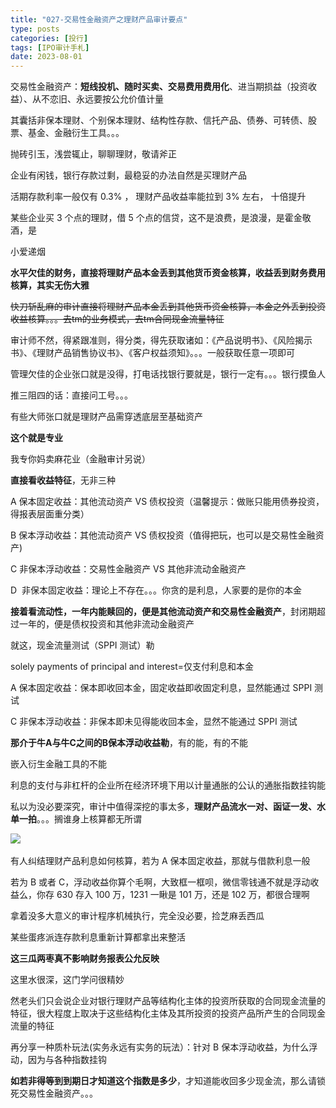 ```yaml
---
title: "027-交易性金融资产之理财产品审计要点"
type: posts
categories: [投行]
tags: [IPO审计手札]
date: 2023-08-01
---
```

交易性金融资产：**短线投机、随时买卖、交易费用费用化**、进当期损益（投资收益）、从不恋旧、永远要按公允价值计量

其囊括非保本理财、个别保本理财、结构性存款、信托产品、债券、可转债、股票、基金、金融衍生工具。。。

抛砖引玉，浅尝辄止，聊聊理财，敬请斧正

企业有闲钱，银行存款过剩，最稳妥的办法自然是买理财产品

活期存款利率一般仅有 0.3% ， 理财产品收益率能拉到 3% 左右， 十倍提升

某些企业买 3 个点的理财，借 5 个点的信贷，这不是浪费，是浪漫，是霍金敬酒，是

小爱递烟

**水平欠佳的财务，直接将理财产品本金丢到其他货币资金核算，收益丢到财务费用核算，其实无伤大雅**

~~快刀斩乱麻的审计直接将理财产品本金丢到其他货币资金核算，本金之外丢到投资收益核算。。。去tm的业务模式，去tm合同现金流量特征~~

审计师不然，得紧跟准则，得分类，得先获取诸如：《产品说明书》、《风险揭示书》、《理财产品销售协议书》、《客户权益须知》。。。一般获取任意一项即可

管理欠佳的企业张口就是没得，打电话找银行要就是，银行一定有。。。银行摸鱼人

推三阻四的话：直接问工号。。。

有些大师张口就是理财产品需穿透底层至基础资产

**这个就是专业**

我专你妈卖麻花业（金融审计另说）

**直接看收益特征**，无非三种

A 保本固定收益：其他流动资产 VS 债权投资（温馨提示：做账只能用债券投资，得报表层面重分类）

B 保本浮动收益：其他流动资产 VS 债权投资（值得把玩，也可以是交易性金融资产)

C 非保本浮动收益：交易性金融资产 VS 其他非流动金融资产

D  非保本固定收益：理论上不存在。。。你贪的是利息，人家要的是你的本金

**接着看流动性，一年内能赎回的，便是其他流动资产和交易性金融资产**，封闭期超过一年的，便是债权投资和其他非流动金融资产

就这，现金流量测试（SPPI 测试）勒

solely payments of principal and interest=仅支付利息和本金

A 保本固定收益：保本即收回本金，固定收益即收固定利息，显然能通过 SPPI 测试

C 非保本浮动收益：非保本即未见得能收回本金，显然不能通过 SPPI 测试

**那介于牛A与牛C之间的B保本浮动收益勒**，有的能，有的不能

嵌入衍生金融工具的不能

利息的支付与非杠杆的企业所在经济环境下用以计量通胀的公认的通胀指数挂钩能

私以为没必要深究，审计中值得深挖的事太多，**理财产品流水一对、函证一发、水单一拍**。。。搁谁身上核算都无所谓

![](https://cdn.staticaly.com/gh/richffan/img@main/obsidian/IPO/027-交易性金融资产之理财产品审计要点.webp) 

有人纠结理财产品利息如何核算，若为 A 保本固定收益，那就与借款利息一般

若为 B 或者 C，浮动收益你算个毛啊，大致框一框呗，微信零钱通不就是浮动收益么，你存 630 存入 100 万，1231 一瞅是 101 万，还是 102 万，都很合理啊

拿着没多大意义的审计程序机械执行，完全没必要，捡芝麻丢西瓜

某些蛋疼派连存款利息重新计算都拿出来整活

**这三瓜两枣真不影响财务报表公允反映**

这里水很深，这门学问很精妙

然老头们只会说企业对银行理财产品等结构化主体的投资所获取的合同现金流量的特征，很大程度上取决于这些结构化主体及其所投资的投资产品所产生的合同现金流量的特征

再分享一种质朴玩法(实务永远有实务的玩法）：针对 B 保本浮动收益，为什么浮动，因为与各种指数挂钩

**如若非得等到到期日才知道这个指数是多少**，才知道能收回多少现金流，那么请锁死交易性金融资产。。。